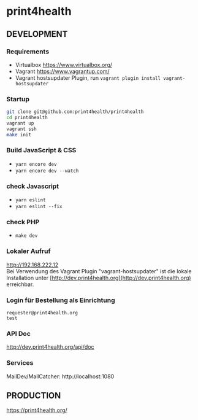 print4health
====================

DEVELOPMENT
-----------

### Requirements
- Virtualbox https://www.virtualbox.org/
- Vagrant https://www.vagrantup.com/
- Vagrant hostsupdater Plugin, run `vagrant plugin install vagrant-hostsupdater`

### Startup

```bash
git clone git@github.com:print4health/print4health
cd print4health
vagrant up
vagrant ssh
make init
``` 

### Build JavaScript & CSS
- ```yarn encore dev```
- ```yarn encore dev --watch```

### check Javascript

- ```yarn eslint```
- ```yarn eslint --fix```

### check PHP

 -   ```make dev```

### Lokaler Aufruf

http://192.168.222.12  
Bei Verwendung des Vagrant Plugin "vagrant-hostsupdater" ist die lokale Installation unter [http://dev.print4health.org](http://dev.print4health.org) erreichbar.

### Login für Bestellung als Einrichtung

    requester@print4health.org
    test

### API Doc

http://dev.print4health.org/api/doc

### Services

MailDev/MailCatcher: http://localhost:1080


PRODUCTION
----------

https://print4health.org/ 
